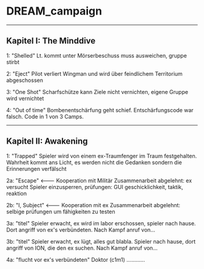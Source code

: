 # DREAM_campaign
------------------------
Kapitel I: The Minddive
------------------------
1: "Shelled"
Lt. kommt unter Mörserbeschuss muss ausweichen, gruppe stirbt

2: "Eject"
Pilot verliert Wingman und wird über feindlichem Territorium abgeschossen

3: "One Shot"
Scharfschütze kann Ziele nicht vernichten, eigene Gruppe wird vernichtet

4: "Out of time"
Bombenentschärfung geht schief. Entschärfungscode war falsch. Code in 1 von 3 Camps.

----------------------
Kapitel II: Awakening
----------------------
1: "Trapped"
Spieler wird von einem ex-Traumfenger im Traum festgehalten. Wahrheit kommt ans Licht, es werden nicht die Gedanken sondern die Erinnerungen verfälscht

2a: "Escape" <--- Kooperation mit Militär
Zusammenarbeit abgelehnt: ex versucht Spieler einzusperren, prüfungen: GUI geschicklichkeit, taktik, reaktion

2b: "I, Subject" <--- Kooperation mit ex
Zusammenarbeit abgelehnt: selbige prüfungen um fähigkeiten zu testen

3a: "titel"
Spieler erwacht, ex wird im labor erschossen, spieler nach hause. Dort angriff von ex's verbündeten. Nach Kampf anruf von...

3b: "titel"
Spieler erwacht, ex lügt, alles gut blabla. Spieler nach hause, dort angriff von ION, die den ex suchen. Nach Kampf anruf von...

4a: "flucht vor ex's verbündeten"
Doktor (c1m1) ............
